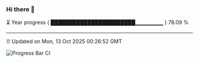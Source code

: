 ### Hi there 👋

⏳ Year progress { ███████████████████████▁▁▁▁▁▁▁ } 78.09 %

---

⏰ Updated on Mon, 13 Oct 2025 00:26:52 GMT

![Progress Bar CI](https://github.com/liununu/liununu/workflows/Progress%20Bar%20CI/badge.svg)
